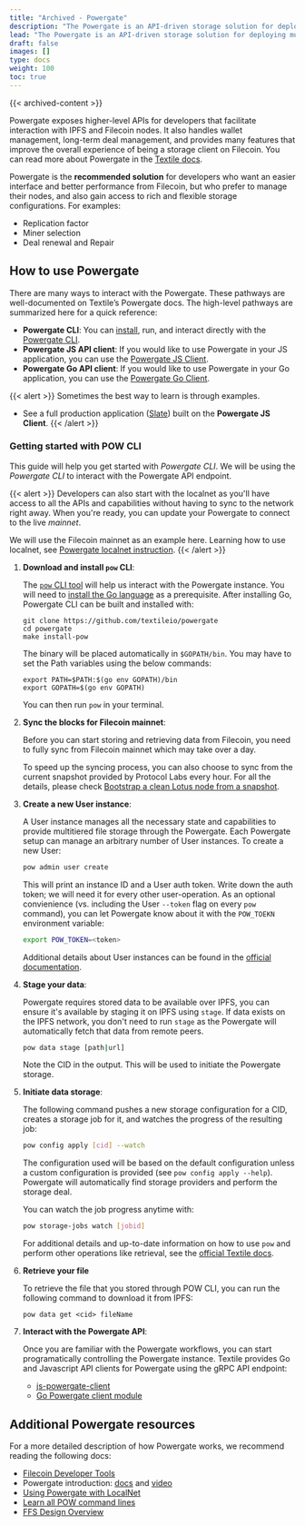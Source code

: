 ```yaml
---
title: "Archived - Powergate"
description: "The Powergate is an API-driven storage solution for deploying multi-tiered storage across Filecoin (the cold-storage layer) and IPFS (the hot-storage layer)."
lead: "The Powergate is an API-driven storage solution for deploying multi-tiered storage across Filecoin (the cold-storage layer) and IPFS (the hot-storage layer)."
draft: false
images: []
type: docs
weight: 100
toc: true
---
```


{{< archived-content >}}

Powergate exposes higher-level APIs for developers that facilitate interaction with IPFS and Filecoin nodes. It also handles wallet management, long-term deal management, and provides many features that improve the overall experience of being a storage client on Filecoin. You can read more about Powergate in the [Textile docs](https://docs.textile.io/powergate/).

Powergate is the **recommended solution** for developers who want an easier interface and better performance from Filecoin, but who prefer to manage their nodes, and also gain access to rich and flexible storage configurations. For examples:

- Replication factor
- Miner selection
- Deal renewal and Repair

## How to use Powergate

There are many ways to interact with the Powergate. These pathways are well-documented on Textile’s Powergate docs. The high-level pathways are summarized here for a quick reference:

- **Powergate CLI**: You can [install](https://docs.textile.io/powergate/#getting-started), run, and interact directly with the [Powergate CLI](https://docs.textile.io/powergate/cli/pow/).
- **Powergate JS API client**: If you would like to use Powergate in your JS application, you can use the [Powergate JS Client](https://textileio.github.io/js-powergate-client/).
- **Powergate Go API client**: If you would like to use Powergate in your Go application, you can use the [Powergate Go Client](https://pkg.go.dev/github.com/textileio/powergate/api/client?utm_source=godoc).

{{< alert  >}}
Sometimes the best way to learn is through examples.

- See a full production application ([Slate](https://github.com/filecoin-project/slate/)) built on the **Powergate JS Client**.
{{< /alert >}}

### Getting started with POW CLI

This guide will help you get started with _Powergate CLI_. We will be using the _Powergate CLI_ to interact with the Powergate API endpoint.

{{< alert  >}}
Developers can also start with the localnet as you'll have access to all the APIs and capabilities without having to sync to the network right away. When you're ready, you can update your Powergate to connect to the live _mainnet_.

We will use the Filecoin mainnet as an example here. Learning how to use localnet, see [Powergate localnet instruction](https://docs.textile.io/powergate/localnet/).
{{< /alert >}}

1. **Download and install `pow` CLI**:

   The [`pow` CLI tool](https://docs.textile.io/powergate/cli/pow/) will help us interact with the Powergate instance. You will need to [install the Go language](https://go.dev/dl/) as a prerequisite. After installing Go, Powergate CLI can be built and installed with:

   ```shell
   git clone https://github.com/textileio/powergate
   cd powergate
   make install-pow
   ```

   The binary will be placed automatically in `$GOPATH/bin`. You may have to set the Path variables using the below commands:
   
   ```shell
   export PATH=$PATH:$(go env GOPATH)/bin
   export GOPATH=$(go env GOPATH)
   ```

   You can then run `pow` in your terminal.

1. **Sync the blocks for Filecoin mainnet**:

   Before you can start storing and retrieving data from Filecoin, you need to fully sync from Filecoin mainnet which may take over a day.

   To speed up the syncing process, you can also choose to sync from the current snapshot provided by Protocol Labs every hour. For all the details, please check [Bootstrap a clean Lotus node from a snapshot](https://docs.textile.io/powergate/mainnet/#bootstrap-a-clean-lotus-node-from-a-snapshot).

1. **Create a new User instance**:

   A User instance manages all the necessary state and capabilities to provide multitiered file storage through the Powergate. Each Powergate setup can manage an arbitrary number of User instances. To create a new User:

   ```sh
   pow admin user create
   ```

   This will print an instance ID and a User auth token. Write down the auth token; we will need it for every other user-operation. As an optional convienience (vs. including the User `--token` flag on every `pow` command), you can let Powergate know about it with the `POW_TOEKN` environment variable:

   ```sh
   export POW_TOKEN=<token>
   ```

   Additional details about User instances can be found in the [official documentation](https://docs.textile.io/powergate/storage/#intro-to-users).

1. **Stage your data**:

   Powergate requires stored data to be available over IPFS, you can ensure it's available by staging it on IPFS using `stage`. If data exists on the IPFS network, you don't need to run `stage` as the Powergate will automatically fetch that data from remote peers.

   ```sh
   pow data stage [path|url]
   ```

   Note the CID in the output. This will be used to initiate the Powergate storage.

1. **Initiate data storage**:

   The following command pushes a new storage configuration for a CID, creates a storage job for it, and watches the progress of the resulting job:

   ```sh
   pow config apply [cid] --watch
   ```

   The configuration used will be based on the default configuration unless a custom configuration is provided (see `pow config apply --help`). Powergate will automatically find storage providers and perform the storage deal.

   You can watch the job progress anytime with:

   ```sh
   pow storage-jobs watch [jobid]
   ```

   For additional details and up-to-date information on how to use `pow` and perform other operations like retrieval, see the [official Textile docs](https://docs.textile.io/powergate/cli/pow/).

1. **Retrieve your file**

   To retrieve the file that you stored through POW CLI, you can run the following command to download it from IPFS:

   ```
   pow data get <cid> fileName
   ```

1. **Interact with the Powergate API**:

   Once you are familiar with the Powergate workflows, you can start programatically controlling the Powergate instance. Textile provides Go and Javascript API clients for Powergate using the gRPC API endpoint:

   - [js-powergate-client](https://github.com/textileio/js-powergate-client)
   - [Go Powergate client module](https://pkg.go.dev/github.com/textileio/powergate/api/client?utm_source=godoc)

## Additional Powergate resources

For a more detailed description of how Powergate works, we recommend reading the following docs:

- [Filecoin Developer Tools](https://blog.textile.io/filecoin-developer-tools-concepts/)
- Powergate introduction: [docs](https://docs.textile.io/powergate/) and [video](https://www.youtube.com/watch?v=aiOTSkz_6aY)
- [Using Powergate with LocalNet](https://docs.textile.io/powergate/localnet/)
- [Learn all POW command lines](https://docs.textile.io/powergate/cli/pow/)
- [FFS Design Overview](https://github.com/textileio/powergate/blob/master/ffs/Design.md)

